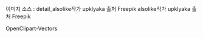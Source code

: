 


이미지 소스 : detail_alsolike작가 upklyaka 출처 Freepik
alsolike작가 upklyaka 출처 Freepik

OpenClipart-Vectors